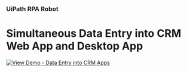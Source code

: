 ### UiPath RPA Robot
# Simultaneous Data Entry into CRM Web App and Desktop App

[![View Demo - Data Entry into CRM Apps](https://img.shields.io/badge/View_Demo-Data_Entry_into_CRM_Apps-fa4616?style=for-the-badge)](https://clipchamp.com/watch/UuaYyoAiUP6)
